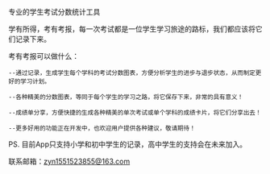 专业的学生考试分数统计工具

学有所得，考有考报，每一次考试都是一位学生学习旅途的路标，我们都应该将它们记录下来。

考有考报可以做什么：

    --通过记录，生成学生每个学科的考试分数图表，方便分析学生的进步与退步状态，从而制定更好的学习计划。
    
    --各种精美的分数图表，等同于每个学生的学习之路，将它保存下来，非常的具有意义！
    
    --成绩单分享，方便快捷的生成各种精美的单次考试或单个学科的成绩卡片，将它们分享出去！
    
    --更多好用的功能正在开发中，也欢迎用户提供各种建议，敬请期待！

PS.
目前App只支持小学和初中学生的记录，高中学生的支持会在未来加入。

联系邮箱：zyn1551523855@163.com
